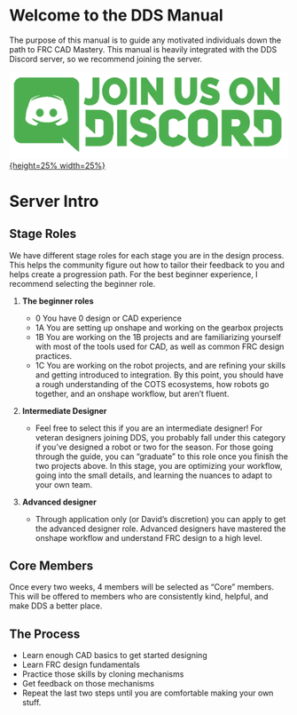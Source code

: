 # Welcome to the DDS Manual

The purpose of this manual is to guide any motivated individuals down the path to FRC CAD Mastery. This manual is heavily integrated with the DDS Discord server, so we recommend joining the server.

[![](./img/discord-link.webp){height=25% width=25%}](https://discord.gg/jHXTdNjYCg)

# Server Intro
## Stage Roles
We have different stage roles for each stage you are in the design process. This helps the community figure out how to tailor their feedback to you and helps create a progression path. For the best beginner experience, I recommend selecting the beginner role. 

1. **The beginner roles**

    - 0 You have 0 design or CAD experience
    - 1A You are setting up onshape and working on the gearbox projects
    - 1B You are working on the 1B projects and are familiarizing yourself with most of the tools used for CAD, as well as common FRC design practices.
    - 1C You are working on the robot projects, and are refining your skills and getting introduced to integration.
By this point, you should have a rough understanding of the COTS ecosystems, how robots go together, and an onshape workflow, but aren’t fluent.

2. **Intermediate Designer**

    - Feel free to select this if you are an intermediate designer! For veteran designers joining DDS, you probably fall under this category if you’ve designed a robot or two for the season. For those going through the guide, you can “graduate” to this role once you finish the two projects above. In this stage, you are optimizing your workflow, going into the small details, and learning the nuances to adapt to your own team.

3. **Advanced designer**

    - Through application only (or David’s discretion) you can apply to get the advanced designer role. Advanced designers have mastered the onshape workflow and understand FRC design to a high level. 

## Core Members
Once every two weeks, 4 members will be selected as “Core” members. This will be offered to members who are consistently kind, helpful, and make DDS a better place. 

## The Process
- Learn enough CAD basics to get started designing
- Learn FRC design fundamentals
- Practice those skills by cloning mechanisms
- Get feedback on those mechanisms
- Repeat the last two steps until you are comfortable making your own stuff.